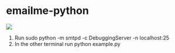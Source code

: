 # emailme-python

[<img src="https://img.shields.io/badge/Quick-Install-brightgreen.svg">](http://try.direct.local/cloud/quick/mautic-formula/)

1) Run sudo python -m smtpd -c DebuggingServer -n localhost:25  
2) In the other terminal run python example.py
